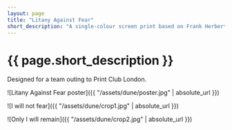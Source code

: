 ```yaml
---
layout: page
title: "Litany Against Fear"
short_description: "A single-colour screen print based on Frank Herbert’s *Dune*"
---
```


# {{ page.short_description }}

Designed for a team outing to Print Club London.

![Litany Against Fear poster]({{ "/assets/dune/poster.jpg" | absolute_url }})

![I will not fear]({{ "/assets/dune/crop1.jpg" | absolute_url }})

![Only I will remain]({{ "/assets/dune/crop2.jpg" | absolute_url }})